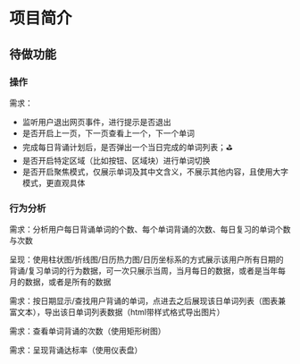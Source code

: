 # 项目简介

## 待做功能

### 操作

需求：
- 监听用户退出网页事件，进行提示是否退出
- 是否开启上一页，下一页查看上一个，下一个单词
- 完成每日背诵计划后，是否弹出一个当日完成的单词列表；⛳
- 是否开启特定区域（比如按钮、区域块）进行单词切换
- 是否开启聚焦模式，仅展示单词及其中文含义，不展示其他内容，且使用大字模式，更直观具体

### 行为分析

需求：分析用户每日背诵单词的个数、每个单词背诵的次数、每日复习的单词个数与次数

呈现：使用柱状图/折线图/日历热力图/日历坐标系的方式展示该用户所有日期的背诵/复习单词的行为数据，可一次只展示当周，当月每日的数据，或者是当年每月的数据，或者是所有的数据

需求：按日期显示/查找用户背诵的单词，点进去之后展现该日单词列表（图表兼富文本），导出该日单词列表数据（html带样式格式导出图片）

需求：查看单词背诵的次数（使用矩形树图）

需求：呈现背诵达标率（使用仪表盘）

